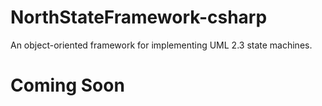 NorthStateFramework-csharp
==========================

An object-oriented framework for implementing UML 2.3 state machines. 

Coming Soon
===========
